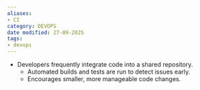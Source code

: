 ```yaml
---
aliases:
- CI
category: DEVOPS
date modified: 27-09-2025
tags:
- devops
---
```

- Developers frequently integrate code into a shared repository.
   - Automated builds and tests are run to detect issues early.
   - Encourages smaller, more manageable code changes.
